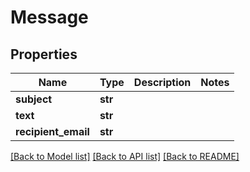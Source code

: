 # Message

## Properties
Name | Type | Description | Notes
------------ | ------------- | ------------- | -------------
**subject** | **str** |  | 
**text** | **str** |  | 
**recipient_email** | **str** |  | 

[[Back to Model list]](../README.md#documentation-for-models) [[Back to API list]](../README.md#documentation-for-api-endpoints) [[Back to README]](../README.md)

